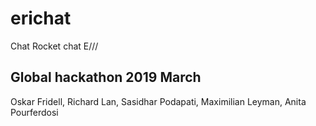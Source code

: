 # erichat
Chat Rocket chat E///

## Global hackathon 2019 March

Oskar Fridell, Richard Lan, Sasidhar Podapati, Maximilian Leyman, Anita Pourferdosi
